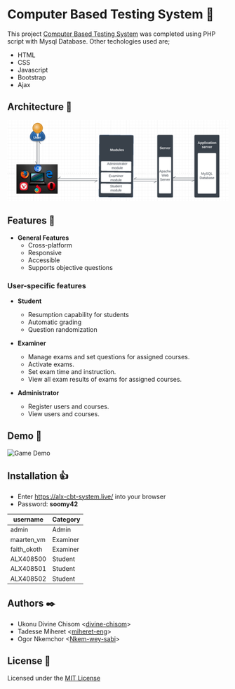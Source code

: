# Computer Based Testing System :page_facing_up:

This project [Computer Based Testing System](https://alx-cbt-system.live/) was completed using PHP script with Mysql Database. Other techologies used are;
* HTML
* CSS
* Javascript
* Bootstrap
* Ajax

## Architecture :couple:
![Architecture](assets/images/architecture.jpg)

## Features :speech_balloon:
* **General Features**
    - Cross-platform
    - Responsive
    - Accessible
    - Supports objective questions

### User-specific features
* **Student**
    - Resumption capability for students
    - Automatic grading
    - Question randomization

* **Examiner**
    - Manage exams and set questions for assigned courses.
    - Activate exams.
    - Set exam time and instruction.
    - View all exam results of exams for assigned courses.

* **Administrator**
    - Register users and courses.
    - View users and courses.

## Demo :running:
![Game Demo](assets/images/demo.gif)

## Installation :thumbsup:
* Enter https://alx-cbt-system.live/ into your browser
* Password: **soomy42**

| username | Category |
| ------------- | ------------- |
| admin  | Admin  |
| maarten_vm  | Examiner  |
| faith_okoth  | Examiner  |
| ALX408500  | Student  |
| ALX408501  | Student  |
| ALX408502  | Student  |

## Authors :black_nib:

* Ukonu Divine Chisom <[divine-chisom](https://github.com/divine-chisom)>
* Tadesse Miheret <[miheret-eng](https://medium.com/@mihherettad2007/3cc1ba8dbe6)>
* Ogor Nkemchor <[Nkem-wey-sabi](https://github.com/Nkem-wey-sabi)>

## License :pray:
Licensed under the [MIT License](LICENSE)
